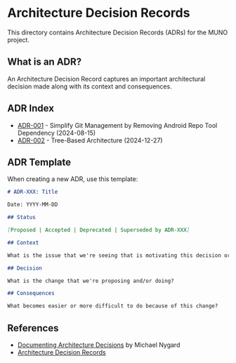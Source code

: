# Architecture Decision Records

This directory contains Architecture Decision Records (ADRs) for the MUNO project.

## What is an ADR?

An Architecture Decision Record captures an important architectural decision made along with its context and consequences.

## ADR Index

- [ADR-001](001-simplify-git-management.md) - Simplify Git Management by Removing Android Repo Tool Dependency (2024-08-15)
- [ADR-002](002-tree-based-architecture.md) - Tree-Based Architecture (2024-12-27)

## ADR Template

When creating a new ADR, use this template:

```markdown
# ADR-XXX: Title

Date: YYYY-MM-DD

## Status

[Proposed | Accepted | Deprecated | Superseded by ADR-XXX]

## Context

What is the issue that we're seeing that is motivating this decision or change?

## Decision

What is the change that we're proposing and/or doing?

## Consequences

What becomes easier or more difficult to do because of this change?
```

## References

- [Documenting Architecture Decisions](https://cognitect.com/blog/2011/11/15/documenting-architecture-decisions) by Michael Nygard
- [Architecture Decision Records](https://adr.github.io/)